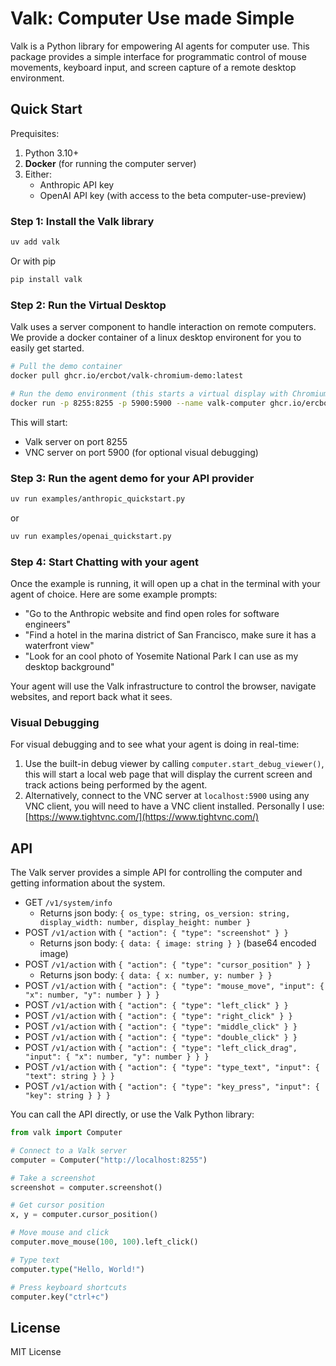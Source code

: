 # Valk: Computer Use made Simple

Valk is a Python library for empowering AI agents for computer use. This package provides a simple interface for programmatic control of mouse movements, keyboard input, and screen capture of a remote desktop environment.

## Quick Start

Prequisites:

1. Python 3.10+
2. **Docker** (for running the computer server)
3. Either:
    - Anthropic API key
    - OpenAI API key (with access to the beta computer-use-preview)

### Step 1: Install the Valk library

```bash
uv add valk
```

Or with pip

```bash
pip install valk
```

### Step 2: Run the Virtual Desktop

Valk uses a server component to handle interaction on remote computers. We provide a docker container of a linux desktop environent for you to easily get started.

```bash
# Pull the demo container
docker pull ghcr.io/ercbot/valk-chromium-demo:latest

# Run the demo environment (this starts a virtual display with Chromium)
docker run -p 8255:8255 -p 5900:5900 --name valk-computer ghcr.io/ercbot/valk-chromium-demo:latest
```

This will start:
- Valk server on port 8255
- VNC server on port 5900 (for optional visual debugging)

### Step 3: Run the agent demo for your API provider

```bash
uv run examples/anthropic_quickstart.py
```

or 

```bash
uv run examples/openai_quickstart.py
```

### Step 4: Start Chatting with your agent

Once the example is running, it will open up a chat in the terminal with your agent of choice. Here are some example prompts:

- "Go to the Anthropic website and find open roles for software engineers"
- "Find a hotel in the marina district of San Francisco, make sure it has a waterfront view"
- "Look for an cool photo of Yosemite National Park I can use as my desktop background"

Your agent will use the Valk infrastructure to control the browser, navigate websites, and report back what it sees.

### Visual Debugging

For visual debugging and to see what your agent is doing in real-time:

1. Use the built-in debug viewer by calling `computer.start_debug_viewer()`, this will start a local web page that will display the current screen and track actions being performed by the agent.
2. Alternatively, connect to the VNC server at `localhost:5900` using any VNC client, you will need to have a VNC client installed. Personally I use: [https://www.tightvnc.com/](https://www.tightvnc.com/)

## API

The Valk server provides a simple API for controlling the computer and getting information about the system.

- GET `/v1/system/info`
  - Returns json body: `{ os_type: string, os_version: string, display_width: number, display_height: number }`
- POST `/v1/action` with `{ "action": { "type": "screenshot" } }`
  - Returns json body: `{ data: { image: string } }` (base64 encoded image)
- POST `/v1/action` with `{ "action": { "type": "cursor_position" } }`
  - Returns json body: `{ data: { x: number, y: number } }`
- POST `/v1/action` with `{ "action": { "type": "mouse_move", "input": { "x": number, "y": number } } }`
- POST `/v1/action` with `{ "action": { "type": "left_click" } }`
- POST `/v1/action` with `{ "action": { "type": "right_click" } }`
- POST `/v1/action` with `{ "action": { "type": "middle_click" } }`
- POST `/v1/action` with `{ "action": { "type": "double_click" } }`
- POST `/v1/action` with `{ "action": { "type": "left_click_drag", "input": { "x": number, "y": number } } }`
- POST `/v1/action` with `{ "action": { "type": "type_text", "input": { "text": string } } }`
- POST `/v1/action` with `{ "action": { "type": "key_press", "input": { "key": string } } }`

You can call the API directly, or use the Valk Python library:

```python
from valk import Computer

# Connect to a Valk server
computer = Computer("http://localhost:8255")

# Take a screenshot
screenshot = computer.screenshot()

# Get cursor position
x, y = computer.cursor_position()

# Move mouse and click
computer.move_mouse(100, 100).left_click()

# Type text
computer.type("Hello, World!")

# Press keyboard shortcuts
computer.key("ctrl+c")
```

## License

MIT License